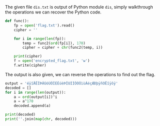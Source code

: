 
The given file ``dis.txt`` is output of Python module ``dis``, simply walkthrough the operations we can recover the Python code.

```python
def func():
    fp = open('flag.txt').read()
    cipher = ''

    for i in range(len(fp)):
        temp = func2(ord(fp[i]), 170)
        cipher = cipher + chr(func2(temp, i))

    print(cipher)
    f = open('encrypted_flag.txt', 'w')
    f.write(cipher)
```

The output is also given, we can reverse the operations to find out the flag.

```python
output = 'éÿîÅËÎÞÃÙóÙÕÎÈÊúèÞÎÜÌÌÕÓÕìùÂéçÆÐþÿñÖËîÿôÿ'
decoded = []
for i in range(len(output)):
    a = ord(output[i])^i
    a = a^170
    decoded.append(a)

print(decoded)
print(''.join(map(chr, decoded)))
```
